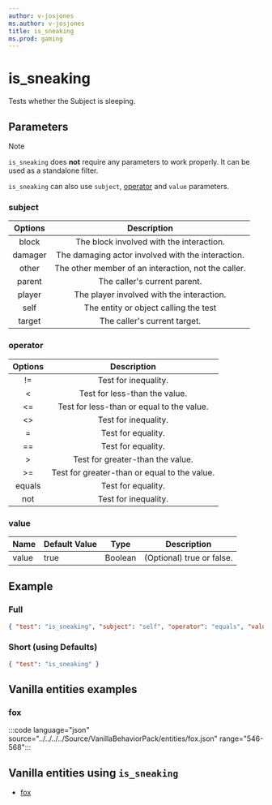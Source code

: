 ```yaml
---
author: v-josjones
ms.author: v-josjones
title: is_sneaking
ms.prod: gaming
---
```


# is_sneaking

Tests whether the Subject is sleeping.

## Parameters

> [!Note]
> `is_sneaking` does **not** require any parameters to work properly. It can be used as a standalone filter.
>
> `is_sneaking` can also use `subject`, [operator](../Definitions/NestedTables/operator.md) and `value` parameters.

### subject

| Options| Description |
|:-----------:|:-----------:|
| block| The block involved with the interaction. |
| damager| The damaging actor involved with the interaction. |
| other| The other member of an interaction, not the caller. |
| parent| The caller's current parent. |
| player| The player involved with the interaction. |
| self| The entity or object calling the test |
| target| The caller's current target. |

### operator

| Options| Description |
|:-----------:|:-----------:|
| !=| Test for inequality. |
| <| Test for less-than the value. |
| <=| Test for less-than or equal to the value. |
| <>| Test for inequality. |
| =| Test for equality. |
| ==| Test for equality. |
| >| Test for greater-than the value. |
| >=| Test for greater-than or equal to the value. |
| equals| Test for equality. |
| not| Test for inequality. |

### value

|Name |Default Value  |Type  |Description  |
|---------|---------|---------|---------|
|value |true |Boolean |(Optional) true or false. |

## Example

### Full

```json
{ "test": "is_sneaking", "subject": "self", "operator": "equals", "value": "true"}
```

### Short (using Defaults)

```json
{ "test": "is_sneaking" }
```

## Vanilla entities examples

### fox

:::code language="json" source="../../../../Source/VanillaBehaviorPack/entities/fox.json" range="546-568":::

## Vanilla entities using `is_sneaking`

- [fox](../../../../Source/VanillaBehaviorPack_Snippets/entities/fox.md)
